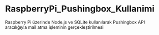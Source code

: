 # RaspberryPi_Pushingbox_Kullanimi
Raspberry Pi üzerinde Node.js ve SQLite kullanılarak Pushingbox API aracılığıyla mail atma işleminin gerçekleştirilmesi
